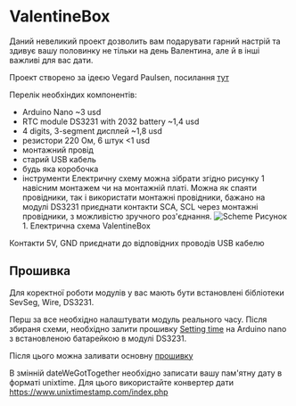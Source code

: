 # ValentineBox

Даний невеликий проект дозволить вам подарувати гарний настрій та здивує вашу половинку не тільки на день Валентина, але й в інші важливі для вас дати.

Проект створено за ідеєю Vegard Paulsen, посилання [тут](https://vegardpaulsen.wordpress.com/valentineduino/)

Перелік необхіндих компонентів:
* Arduino Nano ~3 usd
* RTC module DS3231 with 2032 battery ~1,4 usd
* 4 digits, 3-segment дисплей ~1,8 usd
* резистори 220 Ом, 6 штук <1 usd
* монтажний провід
* старий USB кабель
* будь яка коробочка
* інструменти
Електричну схему можна зібрати згідно рисунку 1 навісним монтажем чи на монтажній платі. Можна як спаяти провідники, так і використати монтажні провідники, бажано на модулі DS3231 приєднати контакти SCA, SCL через монтажні провідники, з можливістю зручного роз'єднання.
![Scheme](https://lh3.googleusercontent.com/C0eLP7MX9KyfVlWX35nVtFYSX55kJ22HcbiFyaYtI_rm8lAYkZcHnOkICZqad9HaUam8NfuwUAVjqO48W2DQj-pkv85jCPJvbpT7W6Qg7Tj8MSITcDHqRMryfY_eHac_YRIv-Oy2UQv7rWjDXUFiM2pz8owH3e5oUUHp43EFb9-rELdk0tUR5aUznW0FO6bk3Xf4zUbzvm6gz80FCR12D0iVVPZ9S0mLQWtqY-D7Rz6Jxdm_LJy-2X6DviY7h5zg7Ufg8VRsVBOf_RlrexeZ6CFodxbMEzfj3QHVB4Rd-JNQ0cNW8a6XPzg0Dzr9UXp4R4bLBzEI-or1UqK8Rfq00BRjKGWUr_F7Yv-cfARKgg-XfyJKodtBulrP_lng5N75rfd8PbF-XtHnvnIMbgkUh89tv78EtcRSo6A7w95w8sRs3pzlGHRdhIx60CF-0-8MBc1OARfK5GAa-nYwPc3Rh8_B_C-xkWGB8VMnPo3i3xfx0bUVaDRgTgSVPiXdALVXd0I_0_zvux0mIzDrGZg_mGnNjLCrmoyazkCnWaCzFjWjLBKS_u5P82TwE08QRg_qxIxuh1XaXOHJ_Oqk7WLCv4SorvL8ehwAgsGT_eDmSOqH0GpRP8I-xoaN0UCuTeBbyLtudAOUqkLv035ukw6jBNUV--kX1a0o2svUg4Ipn940jdMf9fFWFQ05Np-z=w857-h436-no?authuser=0)
Рисунок 1. Електрична схема ValentineBox

Контакти 5V, GND приєднати до відповідних проводів USB кабелю

## Прошивка
Для коректної роботи модулів у вас мають бути встановлені бібліотеки SevSeg, Wire, DS3231.

Перш за все необхідно налаштувати модуль реального часу. Після збираня схеми, необхідно залити прошивку [Setting time](https://github.com/kzavadskiy/ValentineBox/blob/master/Setting%20time) на Arduino nano з встановленою батарейкою в модулі DS3231.

Після цього можна заливати основну [прошивку](https://github.com/kzavadskiy/ValentineBox/blob/master/box_sketch) 

В змінній dateWeGotTogether необхідно записати вашу пам'ятну дату в форматі unixtime. Для цього використайте конвертер дати https://www.unixtimestamp.com/index.php
